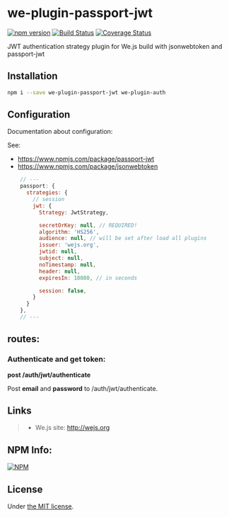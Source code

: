# we-plugin-passport-jwt

[![npm version](https://badge.fury.io/js/we-plugin-passport-jwt.svg)](https://badge.fury.io/js/we-plugin-passport-jwt) [![Build Status](https://travis-ci.org/wejs/we-plugin-passport-jwt.svg?branch=master)](https://travis-ci.org/wejs/we-plugin-passport-jwt) [![Coverage Status](https://coveralls.io/repos/github/wejs/we-plugin-passport-jwt/badge.svg?branch=master)](https://coveralls.io/github/wejs/we-plugin-passport-jwt?branch=master)

JWT authentication strategy plugin for We.js build with jsonwebtoken and passport-jwt

## Installation

```sh
npm i --save we-plugin-passport-jwt we-plugin-auth
```

## Configuration

Documentation about configuration:

See:

- https://www.npmjs.com/package/passport-jwt 
- https://www.npmjs.com/package/jsonwebtoken

```js
    // --- 
    passport: {
      strategies: {
        // session
        jwt: {
          Strategy: JwtStrategy,

          secretOrKey: null, // REQUIRED!
          algorithm: 'HS256',
          audience: null, // will be set after load all plugins
          issuer: 'wejs.org',
          jwtid: null,
          subject: null,
          noTimestamp: null,
          header: null,
          expiresIn: 10080, // in seconds

          session: false,    
        }
      }
    },
    // ---

```

## routes:

### Authenticate and get token:

**post /auth/jwt/authenticate**

Post **email** and **password** to /auth/jwt/authenticate.

## Links

> * We.js site: http://wejs.org

## NPM Info:

[![NPM](https://nodei.co/npm/we-plugin-passport-jwt.png?downloads=true&downloadRank=true&stars=true)](https://nodei.co/npm/we-plugin-passport-jwt/)

## License

Under [the MIT license](https://github.com/wejs/we-core/blob/master/LICENSE.md).
